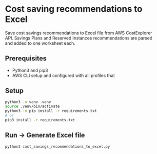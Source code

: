 # Cost saving recommendations to Excel
Save cost savings recommendations to Excel file from AWS CostExplorer API. Savings Plans and Reserved Instances recommendations are parsed and added to one worksheet each. 
## Prerequisites
- Python3 and pip3
- AWS CLI setup and configured with all profiles that 
## Setup
```bash
python3 -m venv .venv
source .venv/bin/activate
python3 -m pip install -r requirements.txt
# or
pip3 install -r requirements.txt 
```
## Run -> Generate Excel file
```bash
python3 cost_savings_recommendations_to_excel.py
```
